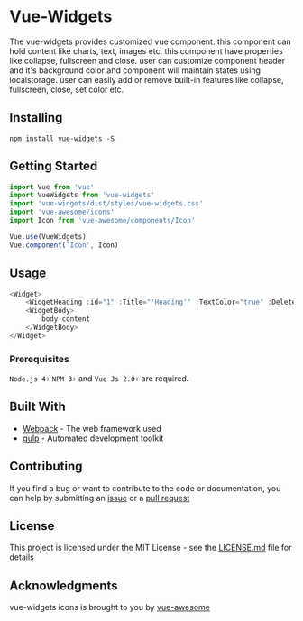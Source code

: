 # Vue-Widgets

The vue-widgets provides customized vue component. this component can hold content like charts, text, images etc. this component have properties like collapse, fullscreen and close. user can customize component header and it's background color and component will maintain states using localstorage. user can easily add or remove built-in features like collapse, fullscreen, close, set color etc.

## Installing
```
npm install vue-widgets -S
```
## Getting Started

```javascript
import Vue from 'vue'
import VueWidgets from 'vue-widgets'
import 'vue-widgets/dist/styles/vue-widgets.css'
import 'vue-awesome/icons'
import Icon from 'vue-awesome/components/Icon'

Vue.use(VueWidgets)
Vue.component('Icon', Icon)
```

## Usage
```javascript
<Widget>
    <WidgetHeading :id="1" :Title="'Heading'" :TextColor="true" :DeleteButton="true" :ColorBox="true" :Expand="true" :Collapse="true"></WidgetHeading>
    <WidgetBody>
        body content
    </WidgetBody>
</Widget>
```
### Prerequisites

`Node.js 4+` `NPM 3+` and `Vue Js 2.0+` are required.

## Built With

* [Webpack](https://webpack.js.org/) - The web framework used
* [gulp](http://gulpjs.com/) - Automated development toolkit

## Contributing

If you find a bug or want to contribute to the code or documentation, you can help by submitting an [issue](https://github.com/FlowzPlatform/vue-widgets/issues) or a [pull request](https://github.com/FlowzPlatform/vue-widgets/pulls)

## License

This project is licensed under the MIT License - see the [LICENSE.md](LICENSE.md) file for details

## Acknowledgments
vue-widgets icons is brought to you by [vue-awesome](https://github.com/Justineo/vue-awesome)


